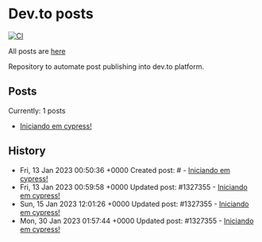 # Dev.to posts

[![CI](https://github.com/carecone/dev-to-blog/actions/workflows/changed.yml/badge.svg)](https://github.com/carecone/dev-to-blog/actions/workflows/changed.yml)

All posts are [here](https://dev.to/carecone)

Repository to automate post publishing into dev.to platform.

## Posts

Currently: 1 posts

* [Iniciando em cypress!](https://dev.to/carecone/iniciando-em-cypress-1boo)

## History

* Fri, 13 Jan 2023 00:50:36 +0000 Created post: # - [Iniciando em cypress!](https://dev.to/carecone/iniciando-em-cypress)
* Fri, 13 Jan 2023 00:59:58 +0000 Updated post: #1327355 - [Iniciando em cypress!](https://dev.to/carecone/iniciando-em-cypress-1boo)
* Sun, 15 Jan 2023 12:01:26 +0000 Updated post: #1327355 - [Iniciando em cypress!](https://dev.to/carecone/iniciando-em-cypress-1boo)
* Mon, 30 Jan 2023 01:57:44 +0000 Updated post: #1327355 - [Iniciando em cypress!](https://dev.to/carecone/iniciando-em-cypress-1boo)
